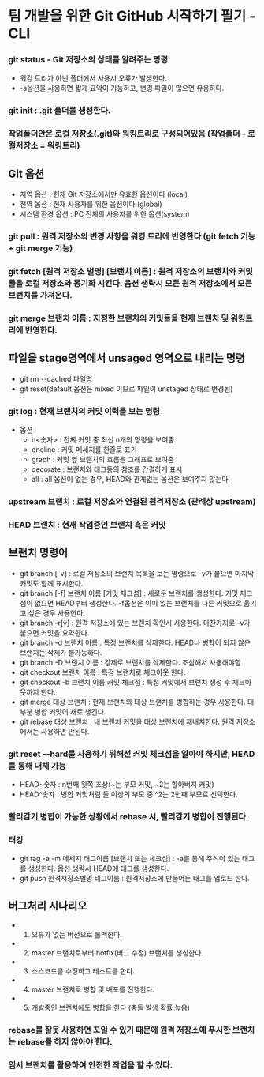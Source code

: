# 팀 개발을 위한 Git GitHub 시작하기 필기 - CLI

### git status - Git 저장소의 상태를 알려주는 명령
- 워킹 트리가 아닌 폴더에서 사용시 오류가 발생한다.
- -s옵션을 사용하면 짧게 요약이 가능하고, 변경 파일이 많으면 유용하다.

### git init : .git 폴더를 생성한다.

### 작업폴더안은 로컬 저장소(.git)와 워킹트리로 구성되어있음 (작업폴더 - 로컬저장소 = 워킹트리)

## Git 옵션
- 지역 옵션 : 현재 Git 저장소에서만 유효한 옵션이다 (local)
- 전역 옵션 : 현재 사용자를 위한 옵션이다.(global)
- 시스템 환경 옵션 : PC 전체의 사용자를 위한 옵션(system)

### git pull : 원격 저장소의 변경 사항을 워킹 트리에 반영한다 (git fetch 기능 + git merge 기능)

### git fetch [원격 저장소 별명] [브랜치 이름] : 원격 저장소의 브랜치와 커밋들을 로컬 저장소와 동기화 시킨다. 옵션 생략시 모든 원격 저장소에서 모든 브랜치를 가져온다.

### git merge 브랜치 이름 : 지정한 브랜치의 커밋들을 현재 브랜치 및 워킹트리에 반영한다.

## 파일을 stage영역에서 unsaged 영역으로 내리는 명령
- git rm --cached 파일명 
- git reset(default 옵션은 mixed 이므로  파일이 unstaged 상태로 변경됨)

### git log : 현재 브랜치의 커밋 이력을 보는 명령
- 옵션 
  - n<숫자> : 전체 커밋 중 최신 n개의 명령을 보여줌
  - oneline : 커밋 메세지를 한줄로 표기
  - graph : 커밋 옆 브랜치의 흐름을 그래프로 보여줌
  - decorate : 브랜치와 태그등의 참조를 간결하게 표시
  - all : all 옵션이 없는 경우, HEAD와 관계없는 옵션은 보여주지 않는다.

### upstream 브랜치 : 로컬 저장소와 연결된 원격저장소 (관례상 upstream)
### HEAD 브랜치 : 현재 작업중인 브랜치 혹은 커밋

## 브랜치 명령어
- git branch [-v] : 로컬 저장소의 브랜치 목록을 보는 명령으로 -v가 붙으면 마지막 커밋도 함께 표시한다.
- git branch [-f] 브랜치 이름 [커밋 체크섬] : 새로운 브랜치를 생성한다. 커밋 체크섬이 없으면 HEAD부터 생성한다. -f옵션은 이미 있는 브랜치를 다른 커밋으로 옮기고 싶은 경우 사용한다. 
- git branch -r[v] : 원격 저장소에 있는 브랜치 확인시 사용한다. 마찬가지로 -v가 붙으면 커밋을 요약한다. 
- git branch -d 브랜치 이름 : 특정 브랜치를 삭제한다. HEAD나 병합이 되지 않은 브랜치는 삭제가 불가능하다.
- git branch -D 브랜치 이름 : 강제로 브랜치를 삭제한다. 조심해서 사용해야함
- git checkout 브랜치 이름 : 특정 브랜치로 체크아웃 한다.
- git checkout -b 브랜치 이름 커밋 체크섬 : 특정 커밋에서 브런치 생성 후 체크아웃까지 한다.
- git merge 대상 브랜치 : 현재 브랜치와 대상 브랜치를 병합하는 경우 사용한다. 대부분 병합 커밋이 새로 생긴다.
- git rebase 대상 브랜치 : 내 브랜치 커밋을 대상 브랜치에 재배치한다. 원격 저장소에서는 사용하면 안된다.

### git reset --hard를 사용하기 위해선 커밋 체크섬을 알아야 하지만, HEAD를 통해 대체 가능
- HEAD~숫자 : n번째 윗쪽 조상(~는 부모 커밋, ~2는 할아버지 커밋)
- HEAD^숫자 : 병합 커밋처럼 둘 이상의 부모 중 ^2는 2번째 부모로 선택한다.

### 빨리감기 병합이 가능한 상황에서 rebase 시, 빨리감기 병합이 진행된다.

### 태깅
- git tag -a -m 메세지  태그이름  [브랜치 또는 체크섬] : -a를 통해 주석이 있는 태그를 생성한다. 옵션 생략시 HEAD에 태그를 생성한다.
- git push 원격저장소별명 태그이름 : 원격저장소에 만들어둔 태그를 업로드 한다.

## 버그처리 시나리오
- 1. 오류가 없는 버전으로 롤백한다.
- 2. master 브랜치로부터 hotfix(버그 수정) 브랜치를 생성한다.
- 3. 소스코드를 수정하고 테스트를 한다.
- 4. master 브랜치로 병합 및 배포를 진행한다.
- 5. 개발중인 브랜치에도 병합을 한다 (충돌 발생 확률 높음)

### rebase를 잘못 사용하면 꼬일 수 있기 때문에 원격 저장소에 푸시한 브랜치는 rebase를 하지 않아야 한다.
### 임시 브랜치를 활용하여 안전한 작업을 할 수 있다.

